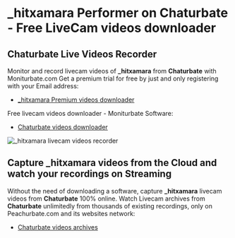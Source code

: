 # _hitxamara Performer on Chaturbate - Free LiveCam videos downloader

## Chaturbate Live Videos Recorder

Monitor and record livecam videos of **_hitxamara** from **Chaturbate** with Moniturbate.com
Get a premium trial for free by just and only registering with your Email address:
* [_hitxamara Premium videos downloader](https://moniturbate.com/request-demo-licence-key.html)

Free livecam videos downloader - Moniturbate Software:
* [Chaturbate videos downloader](https://moniturbate.com/moniturbate-download-software.html)

![_hitxamara livecam videos recorder](https://peachurnet.com/templates/moniturbate-software.png)


## Capture _hitxamara videos from the Cloud and watch your recordings on Streaming

Without the need of downloading a software, capture **_hitxamara** livecam videos from **Chaturbate** 100% online.
Watch Livecam archives from **Chaturbate** unlimitedly from thousands of existing recordings, only on Peachurbate.com and its websites network:
* [Chaturbate videos archives](https://peachurnet.com/)